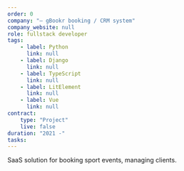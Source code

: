 ```yaml
---
order: 0
company: "— gBookr booking / CRM system"
company_website: null
role: fullstack developer
tags: 
    - label: Python
      link: null
    - label: Django
      link: null
    - label: TypeScript
      link: null
    - label: LitElement
      link: null
    - label: Vue
      link: null
contract:
    type: "Project"
    live: false
duration: "2021 -"
tasks:
---
```

SaaS solution for booking sport events, managing clients.